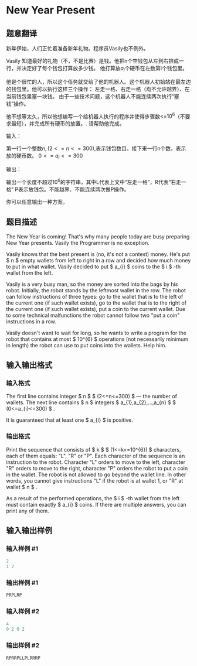 # New Year Present

## 题意翻译

新年伊始，人们正忙着准备新年礼物。程序员Vasily也不例外。

Vasily 知道最好的礼物（不，不是比赛）是钱。他把n个空钱包从左到右排成一行，并决定好了每个钱包打算放多少钱。 他打算放$a_i$个硬币在左数第i个钱包里。

他是个很忙的人，所以这个任务就交给了他的机器人。这个机器人初始站在最左边的钱包里。他可以执行这样三个操作： 左走一格、右走一格（均不允许越界）、在当前钱包里塞一块钱。 由于一些技术问题，这个机器人不能连续两次执行“塞钱”操作。

他不想等太久，所以他想编写一个给机器人执行的程序并使得步骤数<=$10^6$（不要求最短），并完成所有硬币的放置。. 请帮助他完成。

输入：

第一行一个整数$n ,( 2 <=n <= 300)$,表示钱包数目。接下来一行n个数，表示放的硬币数。 $0 <= a_i <= 300$

输出：

输出一个长度不超过$10^6$的字符串，其中L代表上文中“左走一格”，R代表“右走一格” P表示放钱包。不能越界、不能连续两次做P操作。

你可以任意输出一种方案。

## 题目描述

The New Year is coming! That's why many people today are busy preparing New Year presents. Vasily the Programmer is no exception.

Vasily knows that the best present is (no, it's not a contest) money. He's put $ n $ empty wallets from left to right in a row and decided how much money to put in what wallet. Vasily decided to put $ a_{i} $ coins to the $ i $ -th wallet from the left.

Vasily is a very busy man, so the money are sorted into the bags by his robot. Initially, the robot stands by the leftmost wallet in the row. The robot can follow instructions of three types: go to the wallet that is to the left of the current one (if such wallet exists), go to the wallet that is to the right of the current one (if such wallet exists), put a coin to the current wallet. Due to some technical malfunctions the robot cannot follow two "put a coin" instructions in a row.

Vasily doesn't want to wait for long, so he wants to write a program for the robot that contains at most $ 10^{6} $ operations (not necessarily minimum in length) the robot can use to put coins into the wallets. Help him.

## 输入输出格式

### 输入格式

The first line contains integer $ n $ $ (2<=n<=300) $ — the number of wallets. The next line contains $ n $ integers $ a_{1},a_{2},...,a_{n} $ $ (0<=a_{i}<=300) $ .

It is guaranteed that at least one $ a_{i} $ is positive.

### 输出格式

Print the sequence that consists of $ k $ $ (1<=k<=10^{6}) $ characters, each of them equals: "L", "R" or "P". Each character of the sequence is an instruction to the robot. Character "L" orders to move to the left, character "R" orders to move to the right, character "P" orders the robot to put a coin in the wallet. The robot is not allowed to go beyond the wallet line. In other words, you cannot give instructions "L" if the robot is at wallet 1, or "R" at wallet $ n $ .

As a result of the performed operations, the $ i $ -th wallet from the left must contain exactly $ a_{i} $ coins. If there are multiple answers, you can print any of them.

## 输入输出样例

### 输入样例 #1

```cpp
2
1 2

```
### 输出样例 #1

```cpp
PRPLRP
```


### 输入样例 #2

```cpp
4
0 2 0 2

```
### 输出样例 #2

```cpp
RPRRPLLPLRRRP
```


